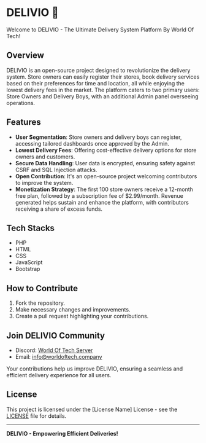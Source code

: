 # DELIVIO 🚚

Welcome to DELIVIO - The Ultimate Delivery System Platform By World Of Tech!

## Overview
DELIVIO is an open-source project designed to revolutionize the delivery system. Store owners can easily register their stores, book delivery services based on their preferences for time and location, all while enjoying the lowest delivery fees in the market. The platform caters to two primary users: Store Owners and Delivery Boys, with an additional Admin panel overseeing operations.

## Features
- **User Segmentation**: Store owners and delivery boys can register, accessing tailored dashboards once approved by the Admin.
- **Lowest Delivery Fees**: Offering cost-effective delivery options for store owners and customers.
- **Secure Data Handling**: User data is encrypted, ensuring safety against CSRF and SQL Injection attacks.
- **Open Contribution**: It's an open-source project welcoming contributors to improve the system.
- **Monetization Strategy**: The first 100 store owners receive a 12-month free plan, followed by a subscription fee of $2.99/month. Revenue generated helps sustain and enhance the platform, with contributors receiving a share of excess funds.
  
## Tech Stacks
- PHP
- HTML
- CSS
- JavaScript
- Bootstrap

## How to Contribute
1. Fork the repository.
2. Make necessary changes and improvements.
3. Create a pull request highlighting your contributions.

## Join DELIVIO Community
- Discord: [World Of Tech Server](https://discord.gg/3FBAwPpd4g)
- Email: info@worldoftech.company

Your contributions help us improve DELIVIO, ensuring a seamless and efficient delivery experience for all users.

## License
This project is licensed under the [License Name] License - see the [LICENSE](https://docs.github.com/en/repositories/managing-your-repositorys-settings-and-features/customizing-your-repository/licensing-a-repository#disclaimer) file for details.

---

**DELIVIO - Empowering Efficient Deliveries!**